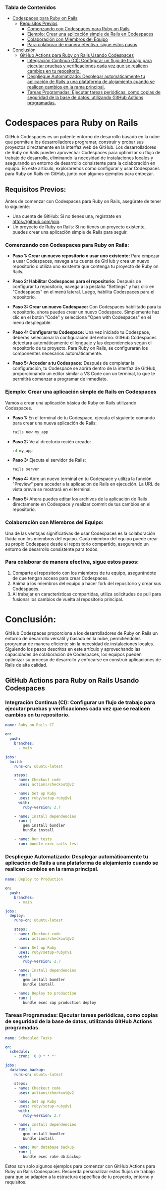 ### Tabla de Contenidos
- [Codespaces para Ruby on Rails](#codespaces-para-ruby-on-rails)
  - [Requisitos Previos](#requisitos-previos)
    - [Comenzando con Codespaces para Ruby on Rails](#comenzando-con-codespaces-para-ruby-on-rails)
    - [Ejemplo: Crear una aplicación simple de Rails en Codespaces](#ejemplo-crear-una-aplicacion-simple-de-rails-en-codespaces)
    - [Colaboración con Miembros del Equipo](#colaboracion-con-miembros-del-equipo)
    - [Para colaborar de manera efectiva, sigue estos pasos](#para-colaborar-de-manera-efectiva-sigue-estos-pasos)
- [Conclusión](#conclusion)
  - [GitHub Actions para Ruby on Rails Usando Codespaces](#github-actions-para-ruby-on-rails-usando-codespaces)
    - [Integración Continua (CI): Configurar un flujo de trabajo para ejecutar pruebas y verificaciones cada vez que se realicen cambios en tu repositorio.](#integracion-continua-ci-configurar-un-flujo-de-trabajo-para-ejecutar-pruebas-y-verificaciones-cada-vez-que-se-realicen-cambios-en-tu-repositorio)
    - [Despliegue Automatizado: Desplegar automáticamente tu aplicación de Rails a una plataforma de alojamiento cuando se realicen cambios en la rama principal.](#despliegue-automatizado-desplegar-automaticamente-tu-aplicacion-de-rails-a-una-plataforma-de-alojamiento-cuando-se-realicen-cambios-en-la-rama-principal)
    - [Tareas Programadas: Ejecutar tareas periódicas, como copias de seguridad de la base de datos, utilizando GitHub Actions programadas.](#tareas-programadas-ejecutar-tareas-periodicas-como-copias-de-seguridad-de-la-base-de-datos-utilizando-github-actions-programadas)

# Codespaces para Ruby on Rails

GitHub Codespaces es un potente entorno de desarrollo basado en la nube que permite a los desarrolladores programar, construir y probar sus proyectos directamente en la interfaz web de GitHub. Los desarrolladores de Ruby on Rails pueden aprovechar Codespaces para optimizar su flujo de trabajo de desarrollo, eliminando la necesidad de instalaciones locales y asegurando un entorno de desarrollo consistente para la colaboración en equipo. En este artículo, exploraremos cómo configurar y usar Codespaces para Ruby on Rails en GitHub, junto con algunos ejemplos para empezar.

## Requisitos Previos:

Antes de comenzar con Codespaces para Ruby on Rails, asegúrate de tener lo siguiente:

- Una cuenta de GitHub: Si no tienes una, regístrate en https://github.com/join.
- Un proyecto de Ruby on Rails: Si no tienes un proyecto existente, puedes crear una aplicación simple de Rails para seguir.

### Comenzando con Codespaces para Ruby on Rails:

- **Paso 1: Crear un nuevo repositorio o usar uno existente:**
  Para empezar a usar Codespaces, navega a tu cuenta de GitHub y crea un nuevo repositorio o utiliza uno existente que contenga tu proyecto de Ruby on Rails.

- **Paso 2: Habilitar Codespaces para el repositorio:**
  Después de configurar tu repositorio, navega a la pestaña "Settings" y haz clic en "Codespaces" en el menú lateral. Luego, habilita Codespaces para el repositorio.

- **Paso 3: Crear un nuevo Codespace:**
  Con Codespaces habilitado para tu repositorio, ahora puedes crear un nuevo Codespace. Simplemente haz clic en el botón "Code" y selecciona "Open with Codespaces" en el menú desplegable.

- **Paso 4: Configurar tu Codespace:**
  Una vez iniciado tu Codespace, deberás seleccionar la configuración del entorno. GitHub Codespaces detectará automáticamente el lenguaje y las dependencias según el repositorio de tu proyecto. Para Ruby on Rails, se configurarán los componentes necesarios automáticamente.

- **Paso 5: Acceder a tu Codespace:**
  Después de completar la configuración, tu Codespace se abrirá dentro de la interfaz de GitHub, proporcionando un editor similar a VS Code con un terminal, lo que te permitirá comenzar a programar de inmediato.

### Ejemplo: Crear una aplicación simple de Rails en Codespaces

Vamos a crear una aplicación básica de Ruby on Rails utilizando Codespaces.

- **Paso 1:** En el terminal de tu Codespace, ejecuta el siguiente comando para crear una nueva aplicación de Rails:

  ```bash
  rails new my_app
  ```

- **Paso 2:** Ve al directorio recién creado:

  ```bash
  cd my_app
  ```

- **Paso 3:** Ejecuta el servidor de Rails:

  ```bash
  rails server
  ```

- **Paso 4:** Abre un nuevo terminal en tu Codespace y utiliza la función "Preview" para acceder a la aplicación de Rails en ejecución. La URL de vista previa se mostrará en el terminal.

- **Paso 5:** Ahora puedes editar los archivos de la aplicación de Rails directamente en Codespace y realizar commit de tus cambios en el repositorio.

### Colaboración con Miembros del Equipo:

Una de las ventajas significativas de usar Codespaces es la colaboración fluida con los miembros del equipo. Cada miembro del equipo puede crear su propio Codespace desde el repositorio compartido, asegurando un entorno de desarrollo consistente para todos.

### Para colaborar de manera efectiva, sigue estos pasos:

1. Comparte el repositorio con los miembros de tu equipo, asegurándote de que tengan acceso para crear Codespaces.
2. Anima a los miembros del equipo a hacer fork del repositorio y crear sus Codespaces.
3. Al trabajar en características compartidas, utiliza solicitudes de pull para fusionar los cambios de vuelta al repositorio principal.

# Conclusión:

GitHub Codespaces proporciona a los desarrolladores de Ruby on Rails un entorno de desarrollo versátil y basado en la nube, permitiéndoles programar de manera eficiente sin la necesidad de instalaciones locales. Siguiendo los pasos descritos en este artículo y aprovechando las capacidades de colaboración de Codespaces, los equipos pueden optimizar su proceso de desarrollo y enfocarse en construir aplicaciones de Rails de alta calidad.

## GitHub Actions para Ruby on Rails Usando Codespaces

### Integración Continua (CI): Configurar un flujo de trabajo para ejecutar pruebas y verificaciones cada vez que se realicen cambios en tu repositorio.

```yaml
name: Ruby on Rails CI

on:
  push:
    branches:
      - main

jobs:
  build:
    runs-on: ubuntu-latest

    steps:
    - name: Checkout code
      uses: actions/checkout@v2

    - name: Set up Ruby
      uses: ruby/setup-ruby@v1
      with:
        ruby-version: 2.7

    - name: Install dependencies
      run: |
        gem install bundler
        bundle install

    - name: Run tests
      run: bundle exec rails test
```

### Despliegue Automatizado: Desplegar automáticamente tu aplicación de Rails a una plataforma de alojamiento cuando se realicen cambios en la rama principal.

```yaml
name: Deploy to Production

on:
  push:
    branches:
      - main

jobs:
  deploy:
    runs-on: ubuntu-latest

    steps:
    - name: Checkout code
      uses: actions/checkout@v2

    - name: Set up Ruby
      uses: ruby/setup-ruby@v1
      with:
        ruby-version: 2.7

    - name: Install dependencies
      run: |
        gem install bundler
        bundle install

    - name: Deploy to production
      run: |
        bundle exec cap production deploy
```

### Tareas Programadas: Ejecutar tareas periódicas, como copias de seguridad de la base de datos, utilizando GitHub Actions programadas.

```yaml
name: Scheduled Tasks

on:
  schedule:
    - cron: '0 0 * * *' 

jobs:
  database_backup:
    runs-on: ubuntu-latest

    steps:
    - name: Checkout code
      uses: actions/checkout@v2

    - name: Set up Ruby
      uses: ruby/setup-ruby@v1
      with:
        ruby-version: 2.7

    - name: Install dependencies
      run: |
        gem install bundler
        bundle install

    - name: Run database backup
      run: |
        bundle exec rake db:backup
```

Estos son solo algunos ejemplos para comenzar con GitHub Actions para Ruby on Rails Codespaces. Recuerda personalizar estos flujos de trabajo para que se adapten a la estructura específica de tu proyecto, entorno y requisitos.